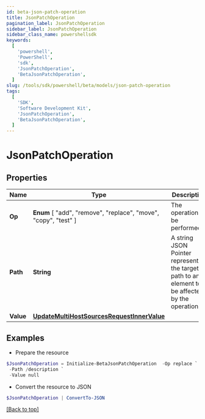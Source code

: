 ```yaml
---
id: beta-json-patch-operation
title: JsonPatchOperation
pagination_label: JsonPatchOperation
sidebar_label: JsonPatchOperation
sidebar_class_name: powershellsdk
keywords:
  [
    'powershell',
    'PowerShell',
    'sdk',
    'JsonPatchOperation',
    'BetaJsonPatchOperation',
  ]
slug: /tools/sdk/powershell/beta/models/json-patch-operation
tags:
  [
    'SDK',
    'Software Development Kit',
    'JsonPatchOperation',
    'BetaJsonPatchOperation',
  ]
---
```


# JsonPatchOperation

## Properties

| Name | Type | Description | Notes |
| --- | --- | --- | --- |
| **Op** | **Enum** [ "add", "remove", "replace", "move", "copy", "test" ] | The operation to be performed | [required] |
| **Path** | **String** | A string JSON Pointer representing the target path to an element to be affected by the operation | [required] |
| **Value** | [**UpdateMultiHostSourcesRequestInnerValue**](update-multi-host-sources-request-inner-value) |  | [optional] |

## Examples

- Prepare the resource

```powershell
$JsonPatchOperation = Initialize-BetaJsonPatchOperation  -Op replace `
 -Path /description `
 -Value null
```

- Convert the resource to JSON

```powershell
$JsonPatchOperation | ConvertTo-JSON
```

[[Back to top]](#)
